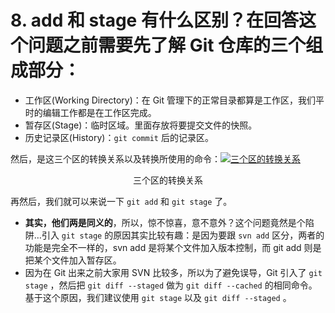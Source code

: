 # 8. add 和 stage 有什么区别？在回答这个问题之前需要先了解 Git 仓库的三个组成部分：

- 工作区(Working Directory)：在 Git 管理下的正常目录都算是工作区，我们平时的编辑工作都是在工作区完成。
- 暂存区(Stage)：临时区域。里面存放将要提交文件的快照。
- 历史记录区(History)：`git commit` 后的记录区。

然后，是这三个区的转换关系以及转换所使用的命令：[![三个区的转换关系](https://image-1302243118.cos.ap-beijing.myqcloud.com/img/V6YD1eLShRgxmNr.png)](http://static.iocoder.cn/2135c3721109d120d0bde7f2ac0a1faa)

<center>三个区的转换关系</center>

再然后，我们就可以来说一下 `git add` 和 `git stage` 了。

- **其实，他们两是同义的**，所以，惊不惊喜，意不意外？这个问题竟然是个陷阱…引入 `git stage` 的原因其实比较有趣：是因为要跟 `svn add` 区分，两者的功能是完全不一样的，svn add 是将某个文件加入版本控制，而 git add 则是把某个文件加入暂存区。
- 因为在 Git 出来之前大家用 SVN 比较多，所以为了避免误导，Git 引入了 `git stage` ，然后把 `git diff --staged` 做为 `git diff --cached` 的相同命令。基于这个原因，我们建议使用 `git stage` 以及 `git diff --staged` 。

